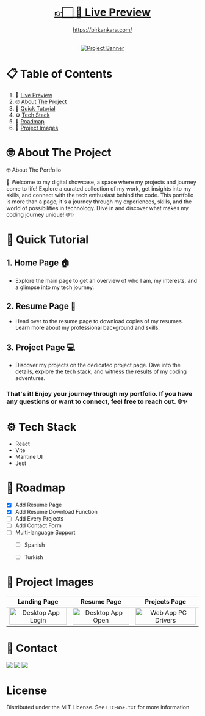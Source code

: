 <div align="center">

# <a name="live">[👉🏻 🔗 Live Preview](https://birkankara.com/)</a>
https://birkankara.com/</div>


<div align="center">
  <br />
    <a href="https://birkankara.com/" target="_blank">
      <img src="https://i.imgur.com/sO1mojo.jpg" alt="Project Banner">
    </a>
  <br />


</div>

# 📋 <a name="table">Table of Contents</a>

1. 🔗 [Live Preview](#live)
2. 🤓 [About The Project](#About)
3. 🚀 [ Quick Tutorial](#tutorial)
4. ⚙️ [Tech Stack](#tech-stack)
5. 📍 [Roadmap](#roadmap)
6. 📸 [Project Images](#screen-shots)


# <a name="About">🤓 About The Project</a>


🤓 About The Portfolio

🚀 Welcome to my digital showcase, a space where my projects and journey come to life! Explore a curated collection of my work, get insights into my skills, and connect with the tech enthusiast behind the code. This portfolio is more than a page; it's a journey through my experiences, skills, and the world of possibilities in technology. Dive in and discover what makes my coding journey unique! 🌐✨


# <a name="tutorial">🚀 Quick Tutorial</a>
 
## 1. Home Page 🏠

- Explore the main page to get an overview of who I am, my interests, and a glimpse into my tech journey.

## 2. Resume Page 📄

- Head over to the resume page to download copies of my resumes. Learn more about my professional background and skills.

## 3. Project Page 💻

- Discover my projects on the dedicated project page. Dive into the details, explore the tech stack, and witness the results of my coding adventures.

### That's it! Enjoy your journey through my portfolio. If you have any questions or want to connect, feel free to reach out. 🌐✨


# <a name="tech-stack">⚙️ Tech Stack</a>

- React
- Vite 
- Mantine UI
- Jest


<!-- ROADMAP -->
# <a name="roadmap">📍 Roadmap</a>

- [x] Add Resume Page
- [x] Add Resume Download Function
- [ ] Add Every Projects
- [ ] Add Contact Form
- [ ] Multi-language Support
    - [ ] Spanish
    - [ ] Turkish



# <a name="screen-shots">📸 Project Images</a>

<div>


|                                                                                    Landing Page                                                                                     |                                                                                   Resume Page                                                                                   |                                                                                Projects Page                                                                                                                                                          |
| :--------------------------------------------------------------------------------------------------------------------------------------------------------------------------------------: | :----------------------------------------------------------------------------------------------------------------------------------------------------------------------------------: | :----------------------------------------------------------------------------------------------------------------------------------------------------------------------------------------: |
| <img src="https://i.imgur.com/ySKPXfk.png" title="Desktop App  Login " width="100%" crossorigin> | <img src="https://i.imgur.com/hWdx3ZF.png" title="Desktop App Open" width="100%" crossorigin> | <img src="https://i.imgur.com/pKOzZAp.png" title="Web App  PC  Drivers" width="100%" crossorigin> | 
</div>

# <a name="contact">📲 Contact</a>


<a href="https://www.linkedin.com/in/karabirkan/" target="_blank"><img src="https://img.shields.io/badge/LinkedIn-0077B5?style=for-the-badge&logo=linkedin&logoColor=white" /></a>
<a href="https://birkankara.com" target="_blank"><img src="https://img.shields.io/badge/bio.link-000000%7D?style=for-the-badge&logo=biolink&logoColor=white" /></a>
<a href="https://github.com/karabirkan" target="_blank"><img src="https://img.shields.io/badge/GitHub-100000?style=for-the-badge&logo=github&logoColor=white" /></a>


<!-- LICENSE -->
# License

Distributed under the MIT License. See `LICENSE.txt` for more information.


